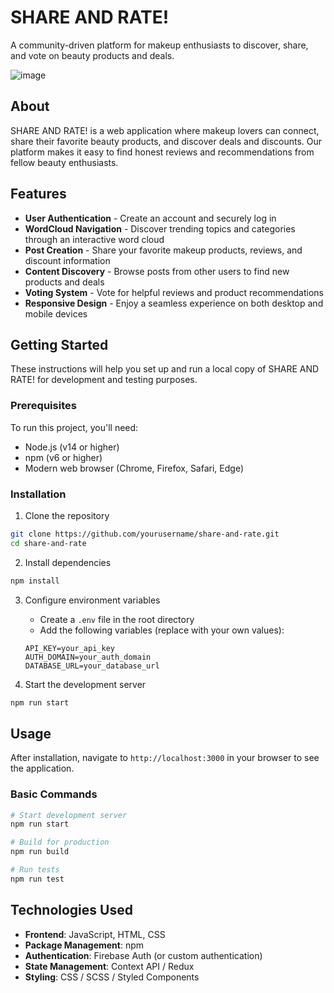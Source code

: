 # SHARE AND RATE!

A community-driven platform for makeup enthusiasts to discover, share, and vote on beauty products and deals.

![image](https://github.com/dcmxlucky/CS5500Group3/assets/113505407/d91d3675-8e0d-4c1f-a7c2-5ba30adbf55b)

## About

SHARE AND RATE! is a web application where makeup lovers can connect, share their favorite beauty products, and discover deals and discounts. Our platform makes it easy to find honest reviews and recommendations from fellow beauty enthusiasts.

## Features

- **User Authentication** - Create an account and securely log in
- **WordCloud Navigation** - Discover trending topics and categories through an interactive word cloud
- **Post Creation** - Share your favorite makeup products, reviews, and discount information
- **Content Discovery** - Browse posts from other users to find new products and deals
- **Voting System** - Vote for helpful reviews and product recommendations
- **Responsive Design** - Enjoy a seamless experience on both desktop and mobile devices

## Getting Started

These instructions will help you set up and run a local copy of SHARE AND RATE! for development and testing purposes.

### Prerequisites

To run this project, you'll need:

- Node.js (v14 or higher)
- npm (v6 or higher)
- Modern web browser (Chrome, Firefox, Safari, Edge)

### Installation

1. Clone the repository
```bash
git clone https://github.com/yourusername/share-and-rate.git
cd share-and-rate
```

2. Install dependencies
```bash
npm install
```

3. Configure environment variables
   - Create a `.env` file in the root directory
   - Add the following variables (replace with your own values):
   ```
   API_KEY=your_api_key
   AUTH_DOMAIN=your_auth_domain
   DATABASE_URL=your_database_url
   ```

4. Start the development server
```bash
npm run start
```

## Usage

After installation, navigate to `http://localhost:3000` in your browser to see the application.

### Basic Commands

```bash
# Start development server
npm run start

# Build for production
npm run build

# Run tests
npm run test
```


## Technologies Used

- **Frontend**: JavaScript, HTML, CSS
- **Package Management**: npm
- **Authentication**: Firebase Auth (or custom authentication)
- **State Management**: Context API / Redux
- **Styling**: CSS / SCSS / Styled Components

